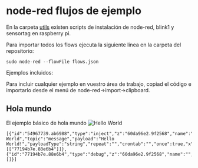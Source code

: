 # node-red flujos de ejemplo

En la carpeta [utils](https://github.com/hackbeersRPI/node/tree/master/utils) existen scripts de instalación de node-red, blink1 y sensortag en raspberry pi.

Para importar todos los flows ejecuta la siguiente linea en la carpeta del repositorio:
```
sudo node-red --flowFile flows.json 
```

Ejemplos incluidos:

Para incluir cualquier ejemplo en vuestro área de trabajo, copiad el código e importarlo desde el menú de node-red->import->clipboard.

## Hola mundo
El ejemplo básico de hola mundo
![Hello World](https://github.com/hackbeersRPI/node/static/holamundo.png)
```
[{"id":"54967739.ab6988","type":"inject","z":"60da96e2.9f2568","name":"Hello World","topic":"message","payload":"Hello World!","payloadType":"string","repeat":"","crontab":"","once":true,"x":206,"y":100,"wires":[["77194b7e.88e6b4"]]},{"id":"77194b7e.88e6b4","type":"debug","z":"60da96e2.9f2568","name":"","active":true,"console":"true","complete":"payload","x":496,"y":100,"wires":[]}]
```
